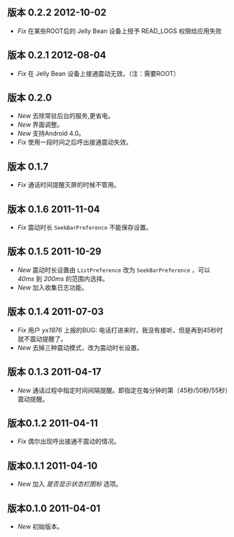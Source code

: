 ## 版本 0.2.2 2012-10-02 ##

*   *Fix* 在某些ROOT后的 Jelly Bean 设备上授予 READ_LOGS 权限给应用失败

## 版本 0.2.1 2012-08-04 ##

*   *Fix* 在 Jelly Bean 设备上接通震动无效。（注：需要ROOT）

## 版本 0.2.0 ##

*   *New* 去除常驻后台的服务,更省电。
*   *New* 界面调整。
*   *New* 支持Android 4.0。
*   *Fix* 使用一段时间之后呼出接通震动失效。

## 版本 0.1.7 ##

*   *Fix* 通话时间提醒灭屏的时候不管用。

## 版本 0.1.6 2011-11-04 ##

*   *Fix* 震动时长 `SeekBarPreference` 不能保存设置。

## 版本 0.1.5 2011-10-29 ##

*   *New* 震动时长设置由 `ListPreference` 改为 `SeekBarPreference` ，可以 *40ms* 到 *200ms* 的范围内选择。
*   *New* 加入收集日志功能。

## 版本 0.1.4 2011-07-03 ##

*   *Fix* 用户 _yx1976_ 上报的BUG: 电话打进来时，我没有接听，但是再到45秒时就不震动提醒了。
*   *New* 去掉三种震动模式，改为震动时长设置。

## 版本 0.1.3 2011-04-17 ##

*   *New* 通话过程中指定时间间隔提醒。即指定在每分钟的第（45秒/50秒/55秒）震动提醒。


## 版本0.1.2 2011-04-11 ##

*   *Fix* 偶尔出现呼出接通不震动的情况。

## 版本0.1.1 2011-04-10 ##

*   *New* 加入 *是否显示状态栏图标* 选项。

## 版本0.1.0 2011-04-01 ##

*   *New* 初始版本。
